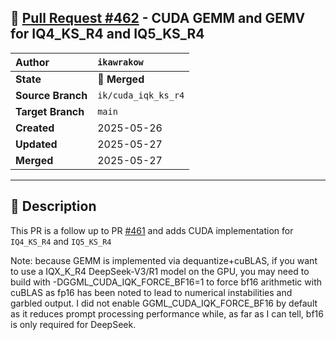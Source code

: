 ## 🔀 [Pull Request #462](https://github.com/ikawrakow/ik_llama.cpp/pull/462) - CUDA GEMM and GEMV for IQ4_KS_R4 and IQ5_KS_R4

| **Author** | `ikawrakow` |
| :--- | :--- |
| **State** | 🔀 **Merged** |
| **Source Branch** | `ik/cuda_iqk_ks_r4` |
| **Target Branch** | `main` |
| **Created** | 2025-05-26 |
| **Updated** | 2025-05-27 |
| **Merged** | 2025-05-27 |

---

## 📄 Description

This PR is a follow up to PR [#461](https://github.com/ikawrakow/ik_llama.cpp/issues/461) and adds CUDA implementation for `IQ4_KS_R4` and `IQ5_KS_R4`

Note: because GEMM is implemented via dequantize+cuBLAS, if you want to use a IQX_K_R4 DeepSeek-V3/R1 model on the GPU, you may need to build with -DGGML_CUDA_IQK_FORCE_BF16=1 to force bf16 arithmetic with cuBLAS as fp16 has been noted to lead to numerical instabilities and garbled output. I did not enable GGML_CUDA_IQK_FORCE_BF16 by default as it reduces prompt processing performance while, as far as I can tell, bf16 is only required for DeepSeek.
